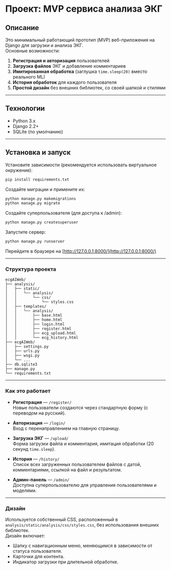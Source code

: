 # Проект: MVP сервиса анализа ЭКГ

## Описание

Это минимальный работающий прототип (MVP) веб-приложения на Django для загрузки и анализа ЭКГ.  
Основные возможности:
1. **Регистрация и авторизация** пользователей  
2. **Загрузка файлов** ЭКГ и добавление комментариев  
3. **Имитированная обработка** (заглушка `time.sleep(20)` вместо реального ML)  
4. **История обработок** для каждого пользователя  
5. **Простой дизайн** без внешних библиотек, со своей шапкой и стилями

---

## Технологии

- Python 3.x  
- Django 2.2+  
- SQLite (по умолчанию)

---

## Установка и запуск

Установите зависимости (рекомендуется использовать виртуальное окружение):

```bash
pip install requirements.txt
```

Создайте миграции и примените их:

```bash
python manage.py makemigrations
python manage.py migrate
```

Создайте суперпользователя (для доступа к /admin):

```bash
python manage.py createsuperuser
```

Запустите сервер:

```bash
python manage.py runserver
```

Перейдите в браузере на [http://127.0.0.1:8000/](http://127.0.0.1:8000/)

---

### Структура проекта

```plaintext
ecgAIWeb/
├── analysis/
│   ├── static/
│   │   └── analysis/
│   │       └── css/
│   │           └── styles.css
│   ├── templates/
│   │   └── analysis/
│   │       ├── base.html
│   │       ├── home.html
│   │       ├── login.html
│   │       ├── register.html
│   │       ├── ecg_upload.html
│   │       └── ecg_history.html
├── ecgAIWeb/
│   ├── settings.py
│   ├── urls.py
│   ├── wsgi.py
│   └── ...
├── db.sqlite3
├── manage.py
└── requirements.txt
```

---

### Как это работает

- **Регистрация** — `/register/`  
  Новые пользователи создаются через стандартную форму (с переводом на русский).

- **Авторизация** — `/login/`  
  Вход с перенаправлением на главную страницу.

- **Загрузка ЭКГ** — `/upload/`  
  Форма загрузки файла и комментария, имитация обработки (20 секунд `time.sleep`).

- **История** — `/history/`  
  Список всех загруженных пользователем файлов с датой, комментариями, ссылкой на файл и результатом.

- **Админ-панель** — `/admin/`  
  Доступна суперпользователю для управления пользователями и моделями.

---

### Дизайн

Используется собственный CSS, расположенный в `analysis/static/analysis/css/styles.css`, без использования внешних библиотек.  
Дизайн включает:
- Шапку с навигационным меню, меняющимся в зависимости от статуса пользователя.
- Карточки для контента.
- Индикатор загрузки при длительной обработке.

